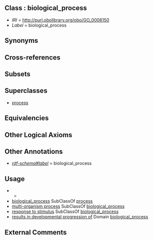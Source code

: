 
## Class : biological_process

 * *IRI* = http://purl.obolibrary.org/obo/GO_0008150
 * *Label* = biological_process

## Synonyms


## Cross-references


## Subsets


## Superclasses

 * [process](../../BFO/15/BFO_0000015.md)

## Equivalencies


## Other Logical Axioms


## Other Annotations

 * *[rdf-schema#label](../../el/rdf-schema#label.md)* = biological_process

## Usage

 * -
 * [biological_process](../../GO/50/GO_0008150.md) SubClassOf [process](../../BFO/15/BFO_0000015.md)
 * [multi-organism process](../../GO/04/GO_0051704.md) SubClassOf [biological_process](../../GO/50/GO_0008150.md)
 * [response to stimulus](../../GO/96/GO_0050896.md) SubClassOf [biological_process](../../GO/50/GO_0008150.md)
 * [results in developmental progression of](../../RO/95/RO_0002295.md) Domain [biological_process](../../GO/50/GO_0008150.md)

## External Comments

